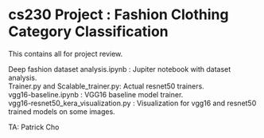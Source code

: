 # cs230 Project : Fashion Clothing Category Classification

This contains all for project review.

Deep fashion dataset analysis.ipynb : Jupiter notebook with dataset analysis.<br/>
Trainer.py and Scalable_trainer.py: Actual resnet50 trainers.<br/>
vgg16-baseline.ipynb : VGG16 baseline model trainer.<br/>
vgg16-resnet50_kera_visualization.py : Visualization for vgg16 and resnet50 trained models on some images.<br/>

TA: Patrick Cho
